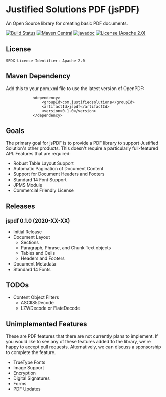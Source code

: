 # Justified Solutions PDF (jsPDF) #
An Open Source library for creating basic PDF documents.

[![Build Status](https://travis-ci.org/justifiedsolutions/jspdf.svg?branch=master)](https://travis-ci.org/justifiedsolutions/jspdf)
[![Maven Central](https://img.shields.io/maven-central/v/com.justifiedsolutions/jspdf?color=green)](https://maven-badges.herokuapp.com/maven-central/com.justifiedsolutions/jspdf)
[![javadoc](https://javadoc.io/badge2/com.justifiedsolutions/jspdf/javadoc.svg)](https://javadoc.io/doc/com.justifiedsolutions/jspdf)
[![License (Apache 2.0)](https://img.shields.io/badge/license-Apache%202.0-blue)](http://www.apache.org/licenses/LICENSE-2.0.txt) 

## License ##
`SPDX-License-Identifier: Apache-2.0`

## Maven Dependency ##
Add this to your pom.xml file to use the latest version of OpenPDF:

			    <dependency>
			        <groupId>com.justifiedsolutions</groupId>
			        <artifactId>jspdf</artifactId>
			        <version>0.1.0</version>
			    </dependency>

## Goals ##
The primary goal for jsPDF is to provide a PDF library to support Justified Solution's other products. This doesn't require a particularly full-featured API. Features that are required:

* Robust Table Layout Support
* Automatic Pagination of Document Content
* Support for Document Headers and Footers
* Standard 14 Font Support
* JPMS Module
* Commercial Friendly License

## Releases ##

### jspdf 0.1.0 (2020-XX-XX) ###

* Initial Release
* Document Layout
  * Sections
  * Paragraph, Phrase, and Chunk Text objects
  * Tables and Cells
  * Headers and Footers
* Document Metadata
* Standard 14 Fonts

## TODOs ##

* Content Object Filters
	* ASCII85Decode
	* LZWDecode or FlateDecode

## Unimplemented Features ##

These are PDF features that there are not currently plans to implement. If you would like to see any of these features added to the library, we're happy to accept pull requests. Alternatively, we can discuss a sponsorship to complete the feature.

* TrueType Fonts
* Image Support
* Encryption
* Digital Signatures
* Forms
* PDF Updates